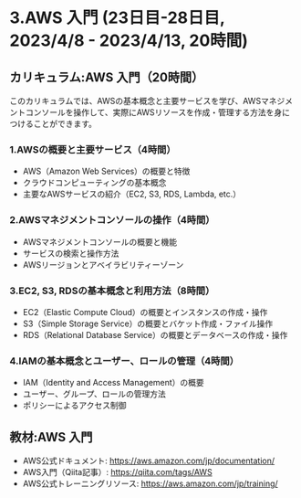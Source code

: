 # 3.AWS 入門 (23日目-28日目, 2023/4/8 - 2023/4/13, 20時間)


## カリキュラム:AWS 入門（20時間）
このカリキュラムでは、AWSの基本概念と主要サービスを学び、AWSマネジメントコンソールを操作して、実際にAWSリソースを作成・管理する方法を身につけることができます。
### 1.AWSの概要と主要サービス（4時間）
- AWS（Amazon Web Services）の概要と特徴
- クラウドコンピューティングの基本概念
- 主要なAWSサービスの紹介（EC2, S3, RDS, Lambda, etc.）

### 2.AWSマネジメントコンソールの操作（4時間）
- AWSマネジメントコンソールの概要と機能
- サービスの検索と操作方法
- AWSリージョンとアベイラビリティーゾーン

### 3.EC2, S3, RDSの基本概念と利用方法（8時間）
- EC2（Elastic Compute Cloud）の概要とインスタンスの作成・操作
- S3（Simple Storage Service）の概要とバケット作成・ファイル操作
- RDS（Relational Database Service）の概要とデータベースの作成・操作

### 4.IAMの基本概念とユーザー、ロールの管理（4時間）
- IAM（Identity and Access Management）の概要
- ユーザー、グループ、ロールの管理方法
- ポリシーによるアクセス制御


## 教材:AWS 入門
- AWS公式ドキュメント: https://aws.amazon.com/jp/documentation/
- AWS入門（Qiita記事）: https://qiita.com/tags/AWS
- AWS公式トレーニングリソース: https://aws.amazon.com/jp/training/


